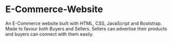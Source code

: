 # E-Commerce-Website
An E-Commerce website built with HTML, CSS, JavaScript and Bootstrap. Made to favour both Buyers and Sellers. Sellers can advertise their products and buyers can connect with them easily.
